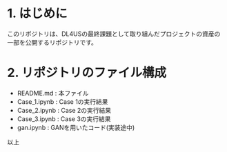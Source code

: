 # 1. はじめに
このリポジトリは、DL4USの最終課題として取り組んだプロジェクトの資産の一部を公開するリポジトリです。

# 2. リポジトリのファイル構成
- README.md    : 本ファイル
- Case_1.ipynb : Case 1の実行結果
- Case_2.ipynb : Case 2の実行結果
- Case_3.ipynb : Case 3の実行結果
- gan.ipynb    : GANを用いたコード(実装途中)

以上
